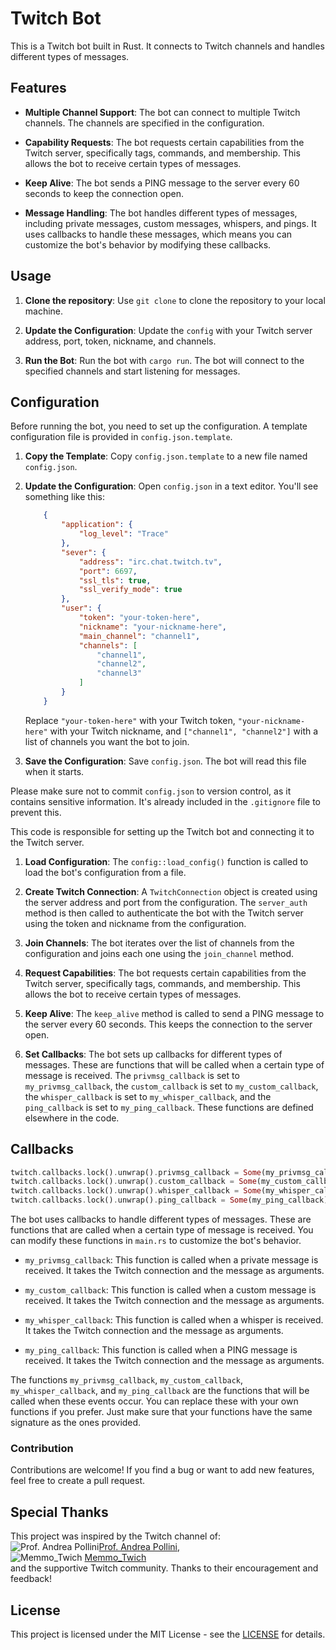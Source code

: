 # Twitch Bot

This is a Twitch bot built in Rust. It connects to Twitch channels and handles different types of messages.

## Features

- **Multiple Channel Support**: The bot can connect to multiple Twitch channels. The channels are specified in the configuration.

- **Capability Requests**: The bot requests certain capabilities from the Twitch server, specifically tags, commands, and membership. This allows the bot to receive certain types of messages.

- **Keep Alive**: The bot sends a PING message to the server every 60 seconds to keep the connection open.

- **Message Handling**: The bot handles different types of messages, including private messages, custom messages, whispers, and pings. It uses callbacks to handle these messages, which means you can customize the bot's behavior by modifying these callbacks.

## Usage

1. **Clone the repository**: Use `git clone` to clone the repository to your local machine.

2. **Update the Configuration**: Update the `config` with your Twitch server address, port, token, nickname, and channels.

3. **Run the Bot**: Run the bot with `cargo run`. The bot will connect to the specified channels and start listening for messages.

## Configuration

Before running the bot, you need to set up the configuration. A template configuration file is provided in `config.json.template`.

1. **Copy the Template**: Copy `config.json.template` to a new file named `config.json`.

2. **Update the Configuration**: Open `config.json` in a text editor. You'll see something like this:

    ```json
        {
            "application": {
                "log_level": "Trace"
            },
            "sever": {
                "address": "irc.chat.twitch.tv",
                "port": 6697,
                "ssl_tls": true,
                "ssl_verify_mode": true
            },
            "user": {
                "token": "your-token-here",
                "nickname": "your-nickname-here",
                "main_channel": "channel1",
                "channels": [
                    "channel1",
                    "channel2",
                    "channel3"
                ]
            }
        }
    ```

    Replace `"your-token-here"` with your Twitch token, `"your-nickname-here"` with your Twitch nickname, and `["channel1", "channel2"]` with a list of channels you want the bot to join.

3. **Save the Configuration**: Save `config.json`. The bot will read this file when it starts.

Please make sure not to commit `config.json` to version control, as it contains sensitive information. It's already included in the `.gitignore` file to prevent this.

This code is responsible for setting up the Twitch bot and connecting it to the Twitch server.

1. **Load Configuration**: The `config::load_config()` function is called to load the bot's configuration from a file.

2. **Create Twitch Connection**: A `TwitchConnection` object is created using the server address and port from the configuration. The `server_auth` method is then called to authenticate the bot with the Twitch server using the token and nickname from the configuration.

3. **Join Channels**: The bot iterates over the list of channels from the configuration and joins each one using the `join_channel` method.

4. **Request Capabilities**: The bot requests certain capabilities from the Twitch server, specifically tags, commands, and membership. This allows the bot to receive certain types of messages.

5. **Keep Alive**: The `keep_alive` method is called to send a PING message to the server every 60 seconds. This keeps the connection to the server open.

6. **Set Callbacks**: The bot sets up callbacks for different types of messages. These are functions that will be called when a certain type of message is received. The `privmsg_callback` is set to `my_privmsg_callback`, the `custom_callback` is set to `my_custom_callback`, the `whisper_callback` is set to `my_whisper_callback`, and the `ping_callback` is set to `my_ping_callback`. These functions are defined elsewhere in the code.

## Callbacks

```rust
twitch.callbacks.lock().unwrap().privmsg_callback = Some(my_privmsg_callback);
twitch.callbacks.lock().unwrap().custom_callback = Some(my_custom_callback);
twitch.callbacks.lock().unwrap().whisper_callback = Some(my_whisper_callback);
twitch.callbacks.lock().unwrap().ping_callback = Some(my_ping_callback);
```

The bot uses callbacks to handle different types of messages. These are functions that are called when a certain type of message is received. You can modify these functions in `main.rs` to customize the bot's behavior.

- `my_privmsg_callback`: This function is called when a private message is received. It takes the Twitch connection and the message as arguments.

- `my_custom_callback`: This function is called when a custom message is received. It takes the Twitch connection and the message as arguments.

- `my_whisper_callback`: This function is called when a whisper is received. It takes the Twitch connection and the message as arguments.

- `my_ping_callback`: This function is called when a PING message is received. It takes the Twitch connection and the message as arguments.


The functions `my_privmsg_callback`, `my_custom_callback`, `my_whisper_callback`, and `my_ping_callback` are the functions that will be called when these events occur. You can replace these with your own functions if you prefer. Just make sure that your functions have the same signature as the ones provided.

### Contribution
Contributions are welcome! If you find a bug or want to add new features, feel free to create a pull request.

## Special Thanks

This project was inspired by the Twitch channel of:\
![Prof. Andrea Pollini](https://static-cdn.jtvnw.net/jtv_user_pictures/b4199595-d595-4788-9f04-f4aa370e902a-profile_image-70x70.png)[Prof. Andrea Pollini](https://www.twitch.tv/profandreapollini),\
![Memmo_Twich](https://static-cdn.jtvnw.net/jtv_user_pictures/93321124-9685-4bf5-9abd-85967497553f-profile_image-70x70.png)
[Memmo_Twich](https://www.twitch.tv/memmo_twitch)\
and  the supportive Twitch community. Thanks to their encouragement and feedback!



## License

This project is licensed under the MIT License - see the [LICENSE](https://www.mit.edu/~amini/LICENSE.md) for details.